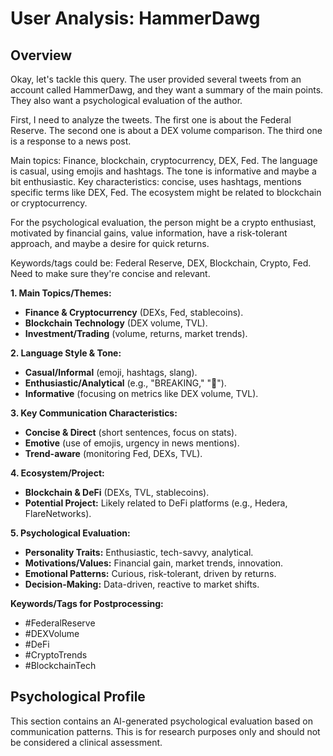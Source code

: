 # User Analysis: HammerDawg

## Overview

<think>
Okay, let's tackle this query. The user provided several tweets from an account called HammerDawg, and they want a summary of the main points. They also want a psychological evaluation of the author. 

First, I need to analyze the tweets. The first one is about the Federal Reserve. The second one is about a DEX volume comparison. The third one is a response to a news post. 

Main topics: Finance, blockchain, cryptocurrency, DEX, Fed. The language is casual, using emojis and hashtags. The tone is informative and maybe a bit enthusiastic. Key characteristics: concise, uses hashtags, mentions specific terms like DEX, Fed. The ecosystem might be related to blockchain or cryptocurrency. 

For the psychological evaluation, the person might be a crypto enthusiast, motivated by financial gains, value information, have a risk-tolerant approach, and maybe a desire for quick returns. 

Keywords/tags could be: Federal Reserve, DEX, Blockchain, Crypto, Fed. Need to make sure they're concise and relevant.
</think>

**1. Main Topics/Themes:**  
- **Finance & Cryptocurrency** (DEXs, Fed, stablecoins).  
- **Blockchain Technology** (DEX volume, TVL).  
- **Investment/Trading** (volume, returns, market trends).  

**2. Language Style & Tone:**  
- **Casual/Informal** (emoji, hashtags, slang).  
- **Enthusiastic/Analytical** (e.g., "BREAKING," "💪").  
- **Informative** (focusing on metrics like DEX volume, TVL).  

**3. Key Communication Characteristics:**  
- **Concise & Direct** (short sentences, focus on stats).  
- **Emotive** (use of emojis, urgency in news mentions).  
- **Trend-aware** (monitoring Fed, DEXs, TVL).  

**4. Ecosystem/Project:**  
- **Blockchain & DeFi** (DEXs, TVL, stablecoins).  
- **Potential Project:** Likely related to DeFi platforms (e.g., Hedera, FlareNetworks).  

**5. Psychological Evaluation:**  
- **Personality Traits:** Enthusiastic, tech-savvy, analytical.  
- **Motivations/Values:** Financial gain, market trends, innovation.  
- **Emotional Patterns:** Curious, risk-tolerant, driven by returns.  
- **Decision-Making:** Data-driven, reactive to market shifts.  

**Keywords/Tags for Postprocessing:**  
- #FederalReserve  
- #DEXVolume  
- #DeFi  
- #CryptoTrends  
- #BlockchainTech

## Psychological Profile

This section contains an AI-generated psychological evaluation based on communication patterns. This is for research purposes only and should not be considered a clinical assessment.